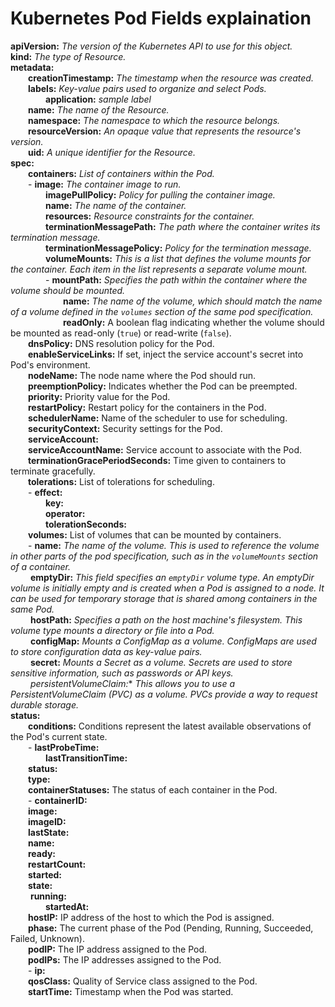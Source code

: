 # Kubernetes Pod Fields explaination  

**apiVersion:** *The version of the Kubernetes API to use for this object.*  
**kind:** *The type of Resource.*   
**metadata:**  
&emsp;&emsp;**creationTimestamp:** *The timestamp when the resource was created.*   
&emsp;&emsp;**labels:** *Key-value pairs used to organize and select Pods.*  
&emsp;&emsp;&emsp;&emsp;**application:** *sample label*   
&emsp;&emsp;**name:** *The name of the Resource.*   
&emsp;&emsp;**namespace:** *The namespace to which the resource belongs.*   
&emsp;&emsp;**resourceVersion:** *An opaque value that represents the resource's version.*    
&emsp;&emsp;**uid:** *A unique identifier for the Resource.*   
**spec:**  
&emsp;&emsp;**containers:** *List of containers within the Pod.*  
&emsp;&emsp;- **image:** *The container image to run.*   
&emsp;&emsp;&emsp;&emsp;**imagePullPolicy:** *Policy for pulling the container image.*   
&emsp;&emsp;&emsp;&emsp;**name:** *The name of the container.*   
&emsp;&emsp;&emsp;&emsp;**resources:** *Resource constraints for the container.*   
&emsp;&emsp;&emsp;&emsp;**terminationMessagePath:** *The path where the container writes its termination message.*   
&emsp;&emsp;&emsp;&emsp;**terminationMessagePolicy:** *Policy for the termination message.*  
&emsp;&emsp;&emsp;&emsp;**volumeMounts:** *This is a list that defines the volume mounts for the container. Each item in the list represents a separate volume mount.*  
&emsp;&emsp;&emsp;&emsp;- **mountPath:** *Specifies the path within the container where the volume should be mounted.*  
&emsp;&emsp;&emsp;&emsp;&emsp;&emsp;**name:** *The name of the volume, which should match the name of a volume defined in the `volumes` section of the same pod specification.*   
&emsp;&emsp;&emsp;&emsp;&emsp;&emsp;**readOnly:** A boolean flag indicating whether the volume should be mounted as read-only (`true`) or read-write (`false`).  
&emsp;&emsp;**dnsPolicy:** DNS resolution policy for the Pod.  
&emsp;&emsp;**enableServiceLinks:** If set, inject the service account's secret into Pod's environment.  
&emsp;&emsp;**nodeName:**  The node name where the Pod should run.  
&emsp;&emsp;**preemptionPolicy:** Indicates whether the Pod can be preempted.  
&emsp;&emsp;**priority:** Priority value for the Pod.  
&emsp;&emsp;**restartPolicy:** Restart policy for the containers in the Pod.  
&emsp;&emsp;**schedulerName:** Name of the scheduler to use for scheduling.  
&emsp;&emsp;**securityContext:** Security settings for the Pod.  
&emsp;&emsp;**serviceAccount:**  
&emsp;&emsp;**serviceAccountName:** Service account to associate with the Pod.  
&emsp;&emsp;**terminationGracePeriodSeconds:** Time given to containers to terminate gracefully.  
&emsp;&emsp;**tolerations:** List of tolerations for scheduling.  
&emsp;&emsp;- **effect:**   
&emsp;&emsp;&emsp;&emsp;**key:**  
&emsp;&emsp;&emsp;&emsp;**operator:**  
&emsp;&emsp;&emsp;&emsp;**tolerationSeconds:**  
&emsp;&emsp;**volumes:** List of volumes that can be mounted by containers.  
&emsp;&emsp;-  **name:** *The name of the volume. This is used to reference the volume in other parts of the pod specification, such as in the `volumeMounts` section of a container.*  
&emsp;&emsp;   **emptyDir:** *This field specifies an `emptyDir` volume type. An emptyDir volume is initially empty and is created when a Pod is assigned to a node. It can be used for temporary storage that is shared among containers in the same Pod.*   
&emsp;&emsp;   **hostPath:** *Specifies a path on the host machine's filesystem. This volume type mounts a directory or file into a Pod.*   
&emsp;&emsp;   **configMap:** *Mounts a ConfigMap as a volume. ConfigMaps are used to store configuration data as key-value pairs.*  
&emsp;&emsp;   **secret:** *Mounts a Secret as a volume. Secrets are used to store sensitive information, such as passwords or API keys.*  
&emsp;&emsp;   *persistentVolumeClaim:** *This allows you to use a PersistentVolumeClaim (PVC) as a volume. PVCs provide a way to request durable storage.*  
**status:**  
&emsp;&emsp;**conditions:** Conditions represent the latest available observations of the Pod's current state.  
&emsp;&emsp;- **lastProbeTime:**   
&emsp;&emsp;&emsp;&emsp;**lastTransitionTime:**  
&emsp;&emsp;**status:**  
&emsp;&emsp;**type:**  
&emsp;&emsp;**containerStatuses:** The status of each container in the Pod.  
&emsp;&emsp;- **containerID:**  
&emsp;&emsp;**image:**  
&emsp;&emsp;**imageID:**  
&emsp;&emsp;**lastState:**  
&emsp;&emsp;**name:**  
&emsp;&emsp;**ready:**  
&emsp;&emsp;**restartCount:**  
&emsp;&emsp;**started:**  
&emsp;&emsp;**state:**  
&emsp;&emsp;  **running:**  
&emsp;&emsp;&emsp;&emsp;**startedAt:**  
&emsp;&emsp;**hostIP:** IP address of the host to which the Pod is assigned.  
&emsp;&emsp;**phase:** The current phase of the Pod (Pending, Running, Succeeded, Failed, Unknown).  
&emsp;&emsp;**podIP:** The IP address assigned to the Pod.  
&emsp;&emsp;**podIPs:** The IP addresses assigned to the Pod.  
&emsp;&emsp;- **ip:**   
&emsp;&emsp;**qosClass:** Quality of Service class assigned to the Pod.  
&emsp;&emsp;**startTime:** Timestamp when the Pod was started.  

